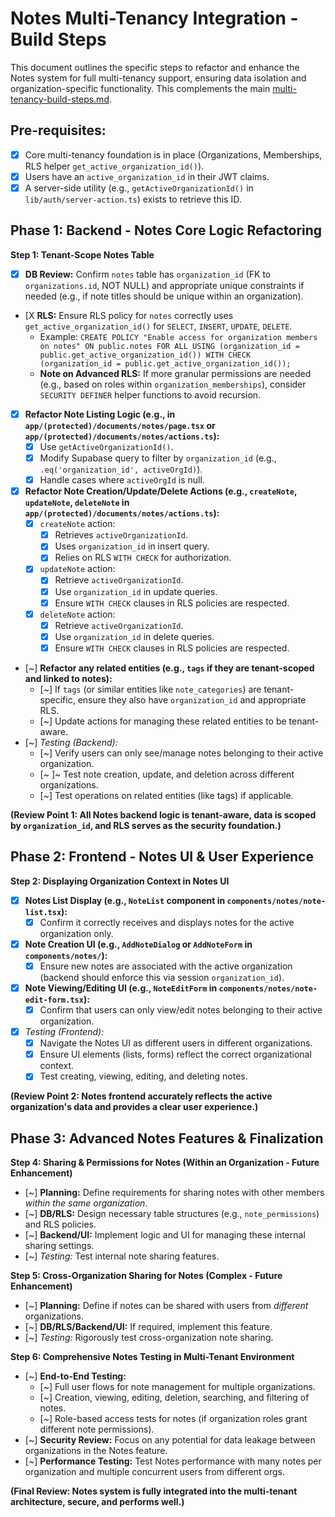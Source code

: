 # Notes Multi-Tenancy Integration - Build Steps

This document outlines the specific steps to refactor and enhance the Notes system for full multi-tenancy support, ensuring data isolation and organization-specific functionality. This complements the main [multi-tenancy-build-steps.md](mdc:docs/multi-tenant/multi-tenancy-build-steps.md).

## Pre-requisites:

*   [X] Core multi-tenancy foundation is in place (Organizations, Memberships, RLS helper `get_active_organization_id()`).
*   [X] Users have an `active_organization_id` in their JWT claims.
*   [X] A server-side utility (e.g., `getActiveOrganizationId()` in `lib/auth/server-action.ts`) exists to retrieve this ID.

## Phase 1: Backend - Notes Core Logic Refactoring

**Step 1: Tenant-Scope Notes Table**
*   [X] **DB Review:** Confirm `notes` table has `organization_id` (FK to `organizations.id`, NOT NULL) and appropriate unique constraints if needed (e.g., if note titles should be unique within an organization).
*   [X **RLS:** Ensure RLS policy for `notes` correctly uses `get_active_organization_id()` for `SELECT`, `INSERT`, `UPDATE`, `DELETE`.
    *   Example: `CREATE POLICY "Enable access for organization members on notes" ON public.notes FOR ALL USING (organization_id = public.get_active_organization_id()) WITH CHECK (organization_id = public.get_active_organization_id());`
    *   **Note on Advanced RLS:** If more granular permissions are needed (e.g., based on roles within `organization_memberships`), consider `SECURITY DEFINER` helper functions to avoid recursion.
*   [X] **Refactor Note Listing Logic (e.g., in `app/(protected)/documents/notes/page.tsx` or `app/(protected)/documents/notes/actions.ts`):**
    *   [X] Use `getActiveOrganizationId()`.
    *   [X] Modify Supabase query to filter by `organization_id` (e.g., `.eq('organization_id', activeOrgId)`).
    *   [X] Handle cases where `activeOrgId` is null.
*   [X] **Refactor Note Creation/Update/Delete Actions (e.g., `createNote`, `updateNote`, `deleteNote` in `app/(protected)/documents/notes/actions.ts`):**
    *   [X] `createNote` action:
        *   [X] Retrieves `activeOrganizationId`.
        *   [X] Uses `organization_id` in insert query.
        *   [X] Relies on RLS `WITH CHECK` for authorization.
    *   [X] `updateNote` action:
        *   [X] Retrieve `activeOrganizationId`.
        *   [X] Use `organization_id` in update queries.
        *   [X] Ensure `WITH CHECK` clauses in RLS policies are respected.
    *   [X] `deleteNote` action:
        *   [X] Retrieve `activeOrganizationId`.
        *   [X] Use `organization_id` in delete queries.
        *   [X] Ensure `WITH CHECK` clauses in RLS policies are respected.
*   [~] **Refactor any related entities (e.g., `tags` if they are tenant-scoped and linked to notes):**
    *   [~] If `tags` (or similar entities like `note_categories`) are tenant-specific, ensure they also have `organization_id` and appropriate RLS.
    *   [~] Update actions for managing these related entities to be tenant-aware.
*   [~] *Testing (Backend):*
    *   [~] Verify users can only see/manage notes belonging to their active organization.
    *   [~ ]~ Test note creation, update, and deletion across different organizations.
    *   [~] Test operations on related entities (like tags) if applicable.

**(Review Point 1: All Notes backend logic is tenant-aware, data is scoped by `organization_id`, and RLS serves as the security foundation.)**

## Phase 2: Frontend - Notes UI & User Experience

**Step 2: Displaying Organization Context in Notes UI**
*   [X] **Notes List Display (e.g., `NoteList` component in `components/notes/note-list.tsx`):**
    *   [X] Confirm it correctly receives and displays notes for the active organization only.
*   [X] **Note Creation UI (e.g., `AddNoteDialog` or `AddNoteForm` in `components/notes/`):**
    *   [X] Ensure new notes are associated with the active organization (backend should enforce this via session `organization_id`).
*   [X] **Note Viewing/Editing UI (e.g., `NoteEditForm` in `components/notes/note-edit-form.tsx`):**
    *   [X] Confirm that users can only view/edit notes belonging to their active organization.
*   [X] *Testing (Frontend):*
    *   [X] Navigate the Notes UI as different users in different organizations.
    *   [X] Ensure UI elements (lists, forms) reflect the correct organizational context.
    *   [X] Test creating, viewing, editing, and deleting notes.

**(Review Point 2: Notes frontend accurately reflects the active organization's data and provides a clear user experience.)**

## Phase 3: Advanced Notes Features & Finalization

**Step 4: Sharing & Permissions for Notes (Within an Organization - Future Enhancement)**
*   [~] **Planning:** Define requirements for sharing notes with other members *within the same organization*.
*   [~] **DB/RLS:** Design necessary table structures (e.g., `note_permissions`) and RLS policies.
*   [~] **Backend/UI:** Implement logic and UI for managing these internal sharing settings.
*   [~] *Testing:* Test internal note sharing features.

**Step 5: Cross-Organization Sharing for Notes (Complex - Future Enhancement)**
*   [~] **Planning:** Define if notes can be shared with users from *different* organizations.
*   [~] **DB/RLS/Backend/UI:** If required, implement this feature.
*   [~] *Testing:* Rigorously test cross-organization note sharing.

**Step 6: Comprehensive Notes Testing in Multi-Tenant Environment**
*   [~] **End-to-End Testing:**
    *   [~] Full user flows for note management for multiple organizations.
    *   [~] Creation, viewing, editing, deletion, searching, and filtering of notes.
    *   [~] Role-based access tests for notes (if organization roles grant different note permissions).
*   [~] **Security Review:** Focus on any potential for data leakage between organizations in the Notes feature.
*   [~] **Performance Testing:** Test Notes performance with many notes per organization and multiple concurrent users from different orgs.

**(Final Review: Notes system is fully integrated into the multi-tenant architecture, secure, and performs well.)** 